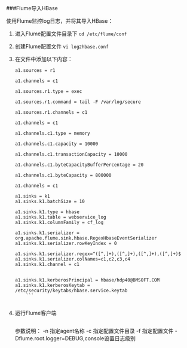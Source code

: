 ###Flume导入HBase

使用Flume监控log日志，并将其导入HBase：

1. 进入Flume配置文件目录下
`cd /etc/flume/conf`

2. 创建Flume配置文件
`vi log2hbase.conf `
3. 在文件中添加以下内容：    

    ```
    a1.sources = r1
    
    a1.channels = c1
    
    a1.sources.r1.type = exec
    
    a1.sources.r1.command = tail -F /var/log/secure
    
    a1.sources.r1.channels = c1
    
    a1.channels = c1
    
    a1.channels.c1.type = memory
    
    a1.channels.c1.capacity = 10000
    
    a1.channels.c1.transactionCapacity = 10000
    
    a1.channels.c1.byteCapacityBufferPercentage = 20
    
    a1.channels.c1.byteCapacity = 800000
    
    a1.channels = c1
    
    a1.sinks = k1
    a1.sinks.k1.batchSize = 10
    
    a1.sinks.k1.type = hbase
    a1.sinks.k1.table = webservice_log
    a1.sinks.k1.columnFamily = cf_log
    
    a1.sinks.k1.serializer = org.apache.flume.sink.hbase.RegexHbaseEventSerializer
    a1.sinks.k1.serializer.rowKeyIndex = 0
    
    a1.sinks.k1.serializer.regex=^([^,]+),([^,]+),([^,]+),([^,]+)$
    a1.sinks.k1.serializer.colNames=c1,c2,c3,c4        
    a1.sinks.k1.channel = c1

    
    a1.sinks.k1.kerberosPrincipal = hbase/hdp40@BMSOFT.COM
    a1.sinks.k1.kerberosKeytab = /etc/security/keytabs/hbase.service.keytab 
        ```
        
4. 运行Flume客户端
    
    ```flume-ng agent -c /etc/flume/conf -f /etc/flume/conf/log2hbase.conf -Dflume.root.logger=DEBUG,console -n a1
    ```
    参数说明：
    -n 指定agent名称
    -c 指定配置文件目录
    -f 指定配置文件
    -Dflume.root.logger=DEBUG,console设置日志级别


